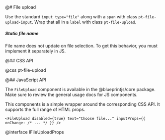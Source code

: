 @# File upload

Use the standard `input type="file"` along with a `span` with class `pt-file-upload-input`.
Wrap that all in a `label` with class `pt-file-upload`.

<div class="pt-callout pt-intent-warning pt-icon-warning-sign">
    <h5>Static file name</h5>
    File name does not update on file selection. To get this behavior,
    you must implement it separately in JS.
</div>

@## CSS API

@css pt-file-upload

@## JavaScript API

The `FileUpload` component is available in the @blueprintjs/core package. Make sure to review the general usage docs for JS components.

This components is a simple wrapper around the corresponding CSS API. It supports the full range of HTML props.

```tsx
<FileUpload disabled={true} text="Choose file..." inputProps={{ onChange: /* ... */ }} />
```

@interface IFileUploadProps
